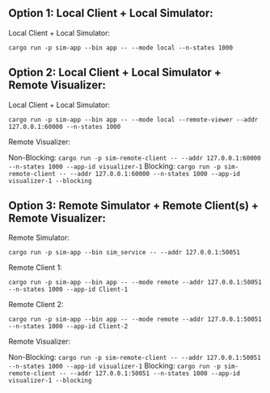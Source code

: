 ## Option 1: Local Client + Local Simulator:

Local Client + Local Simulator: 

`cargo run -p sim-app --bin app -- --mode local --n-states 1000`


## Option 2: Local Client + Local Simulator + Remote Visualizer:

Local Client + Local Simulator: 

`cargo run -p sim-app --bin app -- --mode local --remote-viewer --addr 127.0.0.1:60000 --n-states 1000`

Remote Visualizer:

Non-Blocking: `cargo run -p sim-remote-client -- --addr 127.0.0.1:60000 --n-states 1000 --app-id visualizer-1`
Blocking: `cargo run -p sim-remote-client -- --addr 127.0.0.1:60000 --n-states 1000 --app-id visualizer-1 --blocking`



## Option 3: Remote Simulator + Remote Client(s) + Remote Visualizer:

Remote Simulator:

`cargo run -p sim-app --bin sim_service -- --addr 127.0.0.1:50051`

Remote Client 1:

`cargo run -p sim-app --bin app -- --mode remote --addr 127.0.0.1:50051 --n-states 1000 --app-id Client-1`

Remote Client 2:

`cargo run -p sim-app --bin app -- --mode remote --addr 127.0.0.1:50051 --n-states 1000 --app-id Client-2`

Remote Visualizer:

Non-Blocking: `cargo run -p sim-remote-client -- --addr 127.0.0.1:50051 --n-states 1000 --app-id visualizer-1`
Blocking: `cargo run -p sim-remote-client -- --addr 127.0.0.1:50051 --n-states 1000 --app-id visualizer-1 --blocking`